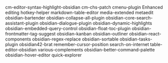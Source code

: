 cm-editor-syntax-highlight-obsidian
cm-chs-patch
cmenu-plugin
Enhanced editing
hotkey-helper
markdown-table-editor
media-extended
metaedit
obsidian-bartender
obsidian-collapse-all-plugin
obsidian-core-search-assistant-plugin
obsidian-dialogue-plugin
obsidian-dynamic-highlights
obsidian-embedded-query-control
obsidian-float-toc-plugin
obsidian-frontmatter-tag-suggest
obsidian-kanban
obsidian-outliner
obsidian-react-components
obsidian-regex-replace
obsidian-sortable
obsidian-tasks-plugin
obsidian42-brat
remember-cursor-position
search-on-internet
table-editor-obsidian
various-complements
obsidian-better-command-palette
obsidian-hover-editor
quick-explorer